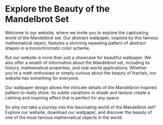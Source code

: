 <!--font:Montserrat-->

# Explore the Beauty of the Mandelbrot Set

Welcome to our website, where we invite you to explore the captivating world of the Mandelbrot set. Our abstract wallpaper, inspired by this famous mathematical object, features a stunning repeating pattern of abstract shapes in a monochromatic color scheme.

But our website is more than just a showcase for beautiful wallpaper. We also offer a wealth of information about the Mandelbrot set, including its history, mathematical properties, and real-world applications. Whether you're a math enthusiast or simply curious about the beauty of fractals, our website has something for everyone.

Our wallpaper design allows the intricate details of the Mandelbrot-inspired pattern to really shine. Its subtle variations in shade and texture create a calming and inspiring effect that is perfect for any space.

So why not take a journey into the fascinating world of the Mandelbrot set? Explore our website, download our wallpaper, and discover the beauty of one of the most famous mathematical objects in the world.

<!--

Write me markdown content of website with wallpaper:

"A wallpaper with a repeating pattern of abstract shapes inspired by the Mandelbrot set, in a monochromatic color scheme."

The header of the page should not be copy of the text but rather a real content of the website which is using this wallpaper.


---


# Mandelbrot Wallpaper

Welcome to our website featuring a stunning wallpaper with a repeating pattern of abstract shapes inspired by the famous Mandelbrot set. This intricate design is sure to add a touch of sophistication and elegance to any room.

Our wallpaper features a monochromatic color scheme, which allows the intricate details of the Mandelbrot-inspired pattern to really shine. The subtle variations in shade and texture create a mesmerizing effect that is both calming and inspiring.

Whether you're looking to add a bold statement piece to your living room or create a serene atmosphere in your bedroom, our Mandelbrot wallpaper is the perfect choice. Its unique design and timeless appeal make it a versatile option for any space.

So why wait? Bring the beauty of the Mandelbrot set into your home today with our stunning wallpaper.


---


Heading should not include word "wallpaper". The website should not be about the wallpaper itself, wallpaper is just a related background, rewrite whole content.


---


# Discover the Beauty of the Mandelbrot Set

Our website invites you to explore the mesmerizing world of the Mandelbrot set through our stunning abstract wallpaper. The repeating pattern of abstract shapes, inspired by this famous mathematical set, creates a truly unique and captivating background for your device or desktop.

The monochromatic color scheme of our wallpaper allows the intricate details of the Mandelbrot-inspired pattern to really shine. Its subtle variations in shade and texture create a calming and inspiring effect that is perfect for any space.

But our website is more than just a showcase for beautiful wallpaper. We also offer a wealth of information about the Mandelbrot set, including its history, mathematical properties, and real-world applications. Whether you're a math enthusiast or simply curious about the beauty of fractals, our website has something for everyone.

So why not take a journey into the fascinating world of the Mandelbrot set? Explore our website, download our wallpaper, and discover the beauty of one of the most famous mathematical objects in the world.


---


Heading is too long, rewrite whole content.


---


# Discover the Beauty of the Mandelbrot Set

Welcome to our website, where we invite you to explore the mesmerizing world of the Mandelbrot set. Our stunning abstract wallpaper, inspired by this famous mathematical object, creates a truly unique and captivating background for your device or desktop.

But our website is more than just a showcase for beautiful wallpaper. We also offer a wealth of information about the Mandelbrot set, including its history, mathematical properties, and real-world applications. Whether you're a math enthusiast or simply curious about the beauty of fractals, our website has something for everyone.

Our monochromatic wallpaper design allows the intricate details of the Mandelbrot-inspired pattern to really shine. Its subtle variations in shade and texture create a calming and inspiring effect that is perfect for any space.

So why not take a journey into the fascinating world of the Mandelbrot set? Explore our website, download our wallpaper, and discover the beauty of one of the most famous mathematical objects in the world.


---


Heading is too long, rewrite whole content.


---


# Explore the Beauty of the Mandelbrot Set

Welcome to our website, where we invite you to explore the captivating world of the Mandelbrot set. Our abstract wallpaper, inspired by this famous mathematical object, features a stunning repeating pattern of abstract shapes in a monochromatic color scheme.

But our website is more than just a showcase for beautiful wallpaper. We also offer a wealth of information about the Mandelbrot set, including its history, mathematical properties, and real-world applications. Whether you're a math enthusiast or simply curious about the beauty of fractals, our website has something for everyone.

Our wallpaper design allows the intricate details of the Mandelbrot-inspired pattern to really shine. Its subtle variations in shade and texture create a calming and inspiring effect that is perfect for any space.

So why not take a journey into the fascinating world of the Mandelbrot set? Explore our website, download our wallpaper, and discover the beauty of one of the most famous mathematical objects in the world.


---


Write me a Google font which is best fitting for the website.

Pick from the list:
- Lobster
- Open Sans
- Futura
- Great Vibes
- Lato
- Roboto
- Raleway
- Exo 2
- Alegreya
- IBM Plex Sans
- Playfair Display
- Dancing Script
- Barlow Condensed
- Montserrat
- Inter
- Poppins
- Orbitron


Write just the font name nothing else.


---


Montserrat

-->
